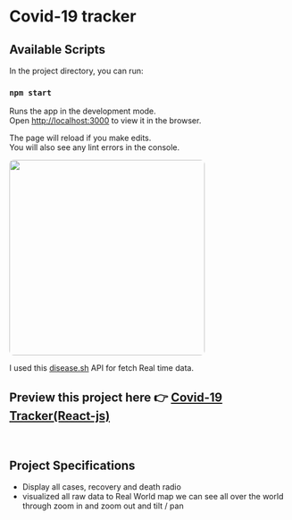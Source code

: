 # Covid-19 tracker

## Available Scripts

In the project directory, you can run:

### `npm start`

Runs the app in the development mode.\
Open [http://localhost:3000](http://localhost:3000) to view it in the browser.

The page will reload if you make edits.\
You will also see any lint errors in the console.

<img src="https://instagram.fmaa5-1.fna.fbcdn.net/v/t51.2885-15/e35/175495319_1987451238061035_1100475335850489018_n.jpg?tp=1&_nc_ht=instagram.fmaa5-1.fna.fbcdn.net&_nc_cat=103&_nc_ohc=0hN0r6oByFgAX9Uczpg&edm=ABJHkxYAAAAA&ccb=7-4&oh=026d049e393fd08c62fee1be13005f5d&oe=60A0D9BC&_nc_sid=fa978c&ig_cache_key=MjU1NDc4MTAzOTY2NTgxMDM4Mg%3D%3D.2-ccb7-4" width= "350px" style="border-radius: 8px;" >

I used this [disease.sh](https://disease.sh/) API for fetch Real time data.

## Preview this project here 👉 [Covid-19 Tracker(React-js)](https://covid-tracker-2021.netlify.app/)

<br>

## Project Specifications

- Display all cases, recovery and death radio
- visualized all raw data to Real World map we can see all over the world through zoom in and zoom out and tilt / pan
